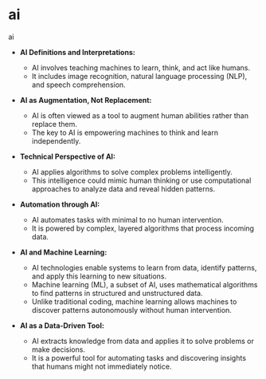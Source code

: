 # ai
ai 


- **AI Definitions and Interpretations:**
  - AI involves teaching machines to learn, think, and act like humans.
  - It includes image recognition, natural language processing (NLP), and speech comprehension.

- **AI as Augmentation, Not Replacement:**
  - AI is often viewed as a tool to augment human abilities rather than replace them.
  - The key to AI is empowering machines to think and learn independently.

- **Technical Perspective of AI:**
  - AI applies algorithms to solve complex problems intelligently.
  - This intelligence could mimic human thinking or use computational approaches to analyze data and reveal hidden patterns.

- **Automation through AI:**
  - AI automates tasks with minimal to no human intervention.
  - It is powered by complex, layered algorithms that process incoming data.

- **AI and Machine Learning:**
  - AI technologies enable systems to learn from data, identify patterns, and apply this learning to new situations.
  - Machine learning (ML), a subset of AI, uses mathematical algorithms to find patterns in structured and unstructured data.
  - Unlike traditional coding, machine learning allows machines to discover patterns autonomously without human intervention.

- **AI as a Data-Driven Tool:**
  - AI extracts knowledge from data and applies it to solve problems or make decisions.
  - It is a powerful tool for automating tasks and discovering insights that humans might not immediately notice.
